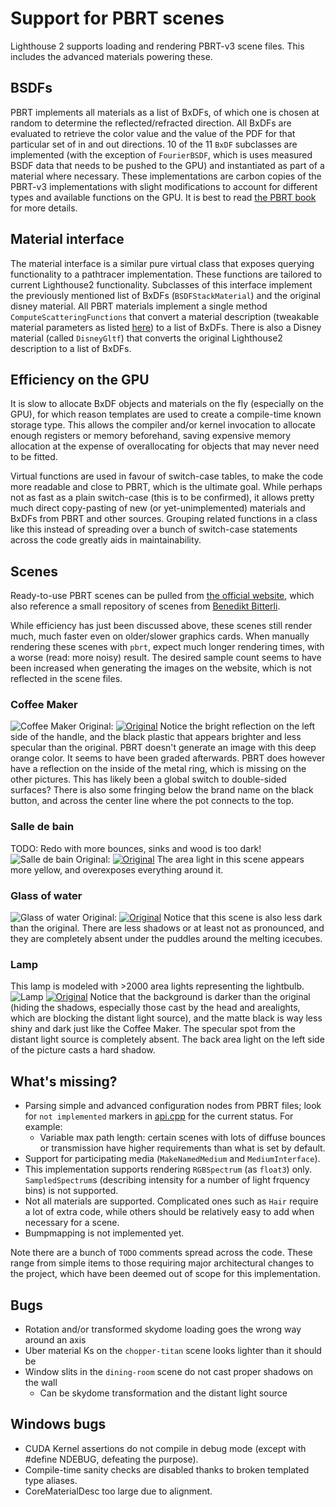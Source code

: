 # Support for PBRT scenes
Lighthouse 2 supports loading and rendering PBRT-v3 scene files. This includes the advanced materials powering these.

## BSDFs
PBRT implements all materials as a list of BxDFs, of which one is chosen at random to determine the reflected/refracted direction. All BxDFs are evaluated to retrieve the color value and the value of the PDF for that particular set of in and out directions.
10 of the 11 `BxDF` subclasses are implemented (with the exception of `FourierBSDF`, which is uses measured BSDF data that needs to be pushed to the GPU) and instantiated as part of a material where necessary. These implementations are carbon copies of the PBRT-v3 implementations with slight modifications to account for different types and available functions on the GPU. It is best to read [the PBRT book](http://www.pbr-book.org/3ed-2018/Reflection_Models/Basic_Interface.html) for more details.

## Material interface
The material interface is a similar pure virtual class that exposes querying functionality to a pathtracer implementation. These functions are tailored to current Lighthouse2 functionality. Subclasses of this interface implement the previously mentioned list of BxDFs (`BSDFStackMaterial`) and the original disney material. All PBRT materials implement a single method `ComputeScatteringFunctions` that convert a material description (tweakable material parameters as listed [here](https://www.pbrt.org/fileformat-v3.html#materials)) to a list of BxDFs.
There is also a Disney material (called `DisneyGltf`) that converts the original Lighthouse2 description to a list of BxDFs.

## Efficiency on the GPU
It is slow to allocate BxDF objects and materials on the fly (especially on the GPU), for which reason templates are used to create a compile-time known storage type. This allows the compiler and/or kernel invocation to allocate enough registers or memory beforehand, saving expensive memory allocation at the expense of overallocating for objects that may never need to be fitted.

Virtual functions are used in favour of switch-case tables, to make the code more readable and close to PBRT, which is the ultimate goal. While perhaps not as fast as a plain switch-case (this is to be confirmed), it allows pretty much direct copy-pasting of new (or yet-unimplemented) materials and BxDFs from PBRT and other sources. Grouping related functions in a class like this instead of spreading over a bunch of switch-case statements across the code greatly aids in maintainability.

## Scenes
Ready-to-use PBRT scenes can be pulled from [the official website](https://pbrt.org/scenes-v3.html), which also reference a small repository of scenes from [Benedikt Bitterli](https://benedikt-bitterli.me/resources/).

While efficiency has just been discussed above, these scenes still render much, much faster even on older/slower graphics cards. When manually rendering these scenes with `pbrt`, expect much longer rendering times, with a worse (read: more noisy) result. The desired sample count seems to have been increased when generating the images on the website, which is not reflected in the scene files.

### Coffee Maker
![Coffee Maker](/screenshots/coffee.png)
Original:
[![Original](https://benedikt-bitterli.me/resources/thumb/coffee.png)](https://benedikt-bitterli.me/resources/images/coffee.png)
Notice the bright reflection on the left side of the handle, and the black plastic that appears brighter and less specular than the original.
PBRT doesn't generate an image with this deep orange color. It seems to have been graded afterwards.
PBRT does however have a reflection on the inside of the metal ring, which is missing on the other pictures. This has likely been a global switch to double-sided surfaces?
There is also some fringing below the brand name on the black button, and across the center line where the pot connects to the top.

### Salle de bain
TODO: Redo with more bounces, sinks and wood is too dark!
![Salle de bain](/screenshots/bathroom2.png)
Original:
[![Original](https://benedikt-bitterli.me/resources/thumb/bathroom2.png)](https://benedikt-bitterli.me/resources/images/bathroom2.png)
The area light in this scene appears more yellow, and overexposes everything around it.

### Glass of water
![Glass of water](/screenshots/glass-of-water.png)
Original:
[![Original](https://benedikt-bitterli.me/resources/thumb/glass-of-water.png)](https://benedikt-bitterli.me/resources/images/glass-of-water.png)
Notice that this scene is also less dark than the original. There are less shadows or at least not as pronounced, and they are completely absent under the puddles around the melting icecubes.

### Lamp
This lamp is modeled with >2000 area lights representing the lightbulb.
![Lamp](/screenshots/lamp.png)
[![Original](https://benedikt-bitterli.me/resources/thumb/lamp.png)](https://benedikt-bitterli.me/resources/images/lamp.png)
Notice that the background is darker than the original (hiding the shadows, especially those cast by the head and arealights, which are blocking the distant light source), and the matte black is way less shiny and dark just like the Coffee Maker. The specular spot from the distant light source is completely absent.
The back area light on the left side of the picture casts a hard shadow.

## What's missing?
- Parsing simple and advanced configuration nodes from PBRT files; look for `not implemented` markers in [api.cpp](../lib/RenderSystem/materials/pbrt/api.cpp) for the current status.
  For example:
  - Variable max path length: certain scenes with lots of diffuse bounces or transmission have higher requirements than what is set by default.
- Support for participating media (`MakeNamedMedium` and `MediumInterface`).
- This implementation supports rendering `RGBSpectrum` (as `float3`) only. `SampledSpectrum`s (describing intensity for a number of light frquency bins) is not supported.
- Not all materials are supported. Complicated ones such as `Hair` require a lot of extra code, while others should be relatively easy to add when necessary for a scene.
- Bumpmapping is not implemented yet.

Note there are a bunch of `TODO` comments spread across the code. These range from simple items to those requiring major architectural changes to the project, which have been deemed out of scope for this implementation.

## Bugs
- Rotation and/or transformed skydome loading goes the wrong way around an axis
- Uber material Ks on the `chopper-titan` scene looks lighter than it should be
- Window slits in the `dining-room` scene do not cast proper shadows on the wall
  - Can be skydome transformation and the distant light source

## Windows bugs
- CUDA Kernel assertions do not compile in debug mode (except with #define NDEBUG, defeating the purpose).
- Compile-time sanity checks are disabled thanks to broken templated type aliases.
- CoreMaterialDesc too large due to alignment.
